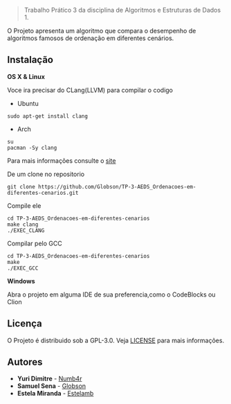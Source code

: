 [](https://i.imgur.com/iVLNkTN.jpg)
>Trabalho Prático 3 da disciplina de Algoritmos e Estruturas de Dados 1.





O Projeto apresenta um algoritmo que compara o desempenho de algoritmos famosos de ordenação em diferentes cenários.

## Instalação

**OS X & Linux**

Voce ira precisar do CLang(LLVM) para compilar o codigo

* Ubuntu
```
sudo apt-get install clang
```
* Arch
```
su
pacman -Sy clang
```
Para mais informações consulte o [site](https://clang.llvm.org/get_started.html)

De um clone no repositorio
```
git clone https://github.com/Globson/TP-3-AEDS_Ordenacoes-em-diferentes-cenarios.git

```
Compile ele
```
cd TP-3-AEDS_Ordenacoes-em-diferentes-cenarios 
make clang
./EXEC_CLANG
```

Compilar pelo GCC
```
cd TP-3-AEDS_Ordenacoes-em-diferentes-cenarios 
make
./EXEC_GCC
```

**Windows**

Abra o projeto em alguma IDE de sua preferencia,como o CodeBlocks ou Clion


## Licença

O Projeto é distribuido sob a GPL-3.0.
Veja [LICENSE](https://github.com/Globson/TP-3-AEDS_Ordenacoes-em-diferentes-cenarios/blob/master/LICENSE) para mais informações.



## Autores


* **Yuri Dimitre**  - [Numb4r](https://github.com/Numb4r)
* **Samuel Sena** - [Globson](https://github.com/Globson)
* **Estela Miranda** - [Estelamb](https://github.com/Estelamb)

